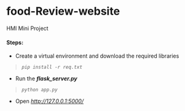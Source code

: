 # food-Review-website
HMI Mini Project

#### Steps:
- Create a virtual environment and download the required libraries
 > *`pip install -r req.txt`*
 - Run the ***flask_server.py***
 > *`python app.py`*
 - Open *http://127.0.0.1:5000/*
